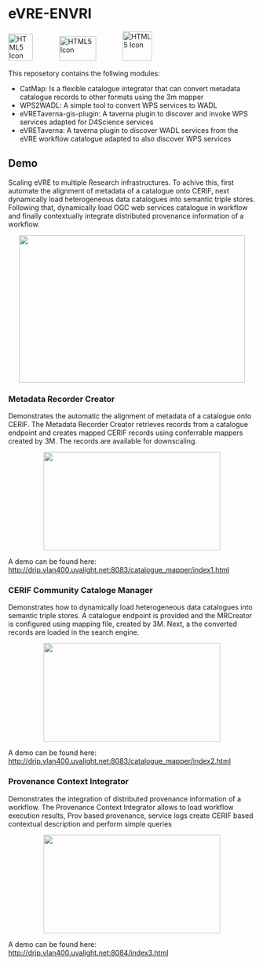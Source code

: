 # eVRE-ENVRI
<p align="left">
<img src="https://teaching.science.uva.nl/wp-content/uploads/2017/12/uva-logo.png" alt="HTML5 Icon" width="50" height="55" >
            <img src="https://www.envriplus.eu/wp-content/uploads/2015/08/ENVRI-plus_m.png" alt="HTML5 Icon" width="75" height="50" hspace="50">
            <img src="https://www.envriplus.eu/wp-content/uploads/2017/10/Untitled-300x294.png" alt="HTML5 Icon" width="60" height="60">
</p>


This reposetory contains the follwing modules: 

* CatMap: Is a flexible catalogue integrator that can convert metadata catalogue records to other formats using the 3m mapper
* WPS2WADL: A simple tool to convert WPS services to WADL
* eVRETaverna-gis-plugin: A taverna plugin to discover and invoke WPS services adapted for D4Science services 
* eVRETaverna: A taverna plugin to discover WADL services from the eVRE workflow catalogue adapted to also discover WPS services 


## Demo

Scaling eVRE to multiple Research infrastructures. To achive this, first automate the alignment of metadata of a catalogue onto CERIF, next dynamically load heterogeneous data catalogues into semantic triple stores. Following that,  dynamically load OGC web services catalogue in workflow and finally contextually integrate distributed provenance information of a workflow.

<p align="center">
  <img width="460" height="300" src="https://raw.githubusercontent.com/QCAPI-DRIP/eVRE-ENVRI_Blocks/master/images/EVRE-ENVRIPLUS-Demo-0928.png">
</p>


### Metadata Recorder Creator
Demonstrates the automatic the alignment of metadata of a catalogue onto CERIF. The Metadata Recorder Creator retrieves records from a catalogue endpoint and creates mapped CERIF records using conferrable mappers created by 3M. The records are available for downscaling.  

<p align="center">
  <img width="360" height="200" src="https://raw.githubusercontent.com/QCAPI-DRIP/eVRE-ENVRI/master/images/demo1Arch.png">
</p>


A demo can be found here: http://drip.vlan400.uvalight.net:8083/catalogue_mapper/index1.html

### CERIF Community Cataloge Manager
Demonstrates how to dynamically load heterogeneous data catalogues into semantic triple stores. A catalogue endpoint is provided 
and the MRCreator is configured using  mapping file, created by 3M. Next, a the converted records are loaded in the search engine. 

<p align="center">
  <img width="360" height="200" src="https://raw.githubusercontent.com/QCAPI-DRIP/eVRE-ENVRI/master/images/demo2Arch.png">
</p>

A demo can be found here: http://drip.vlan400.uvalight.net:8083/catalogue_mapper/index2.html

### Provenance Context Integrator 
Demonstrates the integration of distributed provenance information of a workflow. The 
Provenance Context Integrator allows to load workflow execution results, Prov based provenance, service logs create CERIF based contextual description and perform simple queries


<p align="center">
  <img width="360" height="200" src="https://raw.githubusercontent.com/QCAPI-DRIP/eVRE-ENVRI/master/images/demo3Arch.png">
</p>

A demo can be found here: http://drip.vlan400.uvalight.net:8084/index3.html


